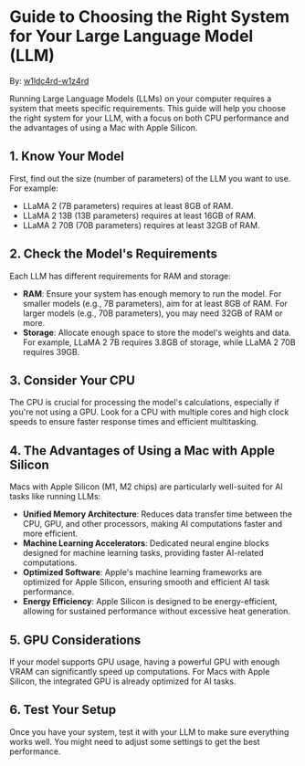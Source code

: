 # Guide to Choosing the Right System for Your Large Language Model (LLM)

By: [w1ldc4rd-w1z4rd](https://github.com/w1ldc4rd-w1z4rd)

Running Large Language Models (LLMs) on your computer requires a system that meets specific requirements. This guide will help you choose the right system for your LLM, with a focus on both CPU performance and the advantages of using a Mac with Apple Silicon.

## 1. Know Your Model

First, find out the size (number of parameters) of the LLM you want to use. For example:

- LLaMA 2 (7B parameters) requires at least 8GB of RAM.
- LLaMA 2 13B (13B parameters) requires at least 16GB of RAM.
- LLaMA 2 70B (70B parameters) requires at least 32GB of RAM.

## 2. Check the Model's Requirements

Each LLM has different requirements for RAM and storage:

- **RAM**: Ensure your system has enough memory to run the model. For smaller models (e.g., 7B parameters), aim for at least 8GB of RAM. For larger models (e.g., 70B parameters), you may need 32GB of RAM or more.
- **Storage**: Allocate enough space to store the model's weights and data. For example, LLaMA 2 7B requires 3.8GB of storage, while LLaMA 2 70B requires 39GB.

## 3. Consider Your CPU

The CPU is crucial for processing the model's calculations, especially if you're not using a GPU. Look for a CPU with multiple cores and high clock speeds to ensure faster response times and efficient multitasking.

## 4. The Advantages of Using a Mac with Apple Silicon

Macs with Apple Silicon (M1, M2 chips) are particularly well-suited for AI tasks like running LLMs:

- **Unified Memory Architecture**: Reduces data transfer time between the CPU, GPU, and other processors, making AI computations faster and more efficient.
- **Machine Learning Accelerators**: Dedicated neural engine blocks designed for machine learning tasks, providing faster AI-related computations.
- **Optimized Software**: Apple's machine learning frameworks are optimized for Apple Silicon, ensuring smooth and efficient AI task performance.
- **Energy Efficiency**: Apple Silicon is designed to be energy-efficient, allowing for sustained performance without excessive heat generation.

## 5. GPU Considerations

If your model supports GPU usage, having a powerful GPU with enough VRAM can significantly speed up computations. For Macs with Apple Silicon, the integrated GPU is already optimized for AI tasks.

## 6. Test Your Setup

Once you have your system, test it with your LLM to make sure everything works well. You might need to adjust some settings to get the best performance.
